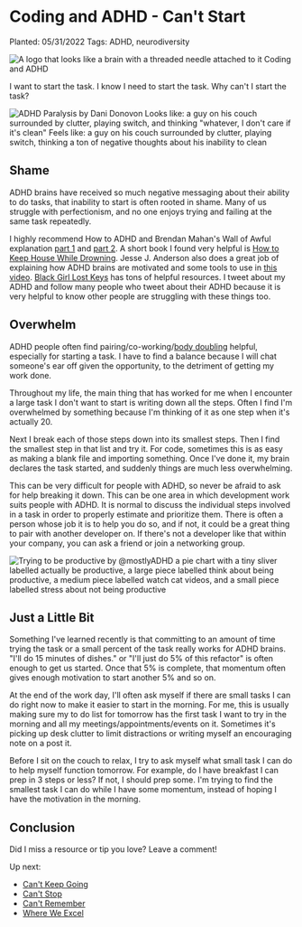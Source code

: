 # Coding and ADHD - Can't Start

Planted: 05/31/2022
Tags: ADHD, neurodiversity

![A logo that looks like a brain with a threaded needle attached to it Coding and ADHD](https://images.abbeyperini.com/ADHD-series/coding&adhd.png)

I want to start the task. I know I need to start the task. Why can't I start the task?

![ADHD Paralysis by Dani Donovon Looks like: a guy on his couch surrounded by clutter, playing switch, and thinking "whatever, I don't care if it's clean" Feels like: a guy on his couch surrounded by clutter, playing switch, thinking a ton of negative thoughts about his inability to clean](https://images.abbeyperini.com/ADHD-series/paralysis.jpeg)

## Shame

ADHD brains have received so much negative messaging about their ability to do tasks, that inability to start is often rooted in shame. Many of us struggle with perfectionism, and no one enjoys trying and failing at the same task repeatedly.

I highly recommend How to ADHD and Brendan Mahan's Wall of Awful explanation [part 1](https://www.youtube.com/watch?v=Uo08uS904Rg) and [part 2](https://www.youtube.com/watch?v=hlObsAeFNVk). A short book I found very helpful is [How to Keep House While Drowning](https://www.simonandschuster.com/books/How-to-Keep-House-While-Drowning/KC-Davis/9781668002841). Jesse J. Anderson also does a great job of explaining how ADHD brains are motivated and some tools to use in [this video](https://www.youtube.com/watch?v=JsT3KPYJFl4&t=52s). [Black Girl Lost Keys](https://blackgirllostkeys.com/) has tons of helpful resources. I tweet about my ADHD and follow many people who tweet about their ADHD because it is very helpful to know other people are struggling with these things too.

## Overwhelm

ADHD people often find pairing/co-working/[body doubling](https://www.medicalnewstoday.com/articles/body-doubling-adhd) helpful, especially for starting a task. I have to find a balance because I will chat someone's ear off given the opportunity, to the detriment of getting my work done.

Throughout my life, the main thing that has worked for me when I encounter a large task I don't want to start is writing down all the steps. Often I find I'm overwhelmed by something because I'm thinking of it as one step when it's actually 20.

Next I break each of those steps down into its smallest steps. Then I find the smallest step in that list and try it. For code, sometimes this is as easy as making a blank file and importing something. Once I've done it, my brain declares the task started, and suddenly things are much less overwhelming.

This can be very difficult for people with ADHD, so never be afraid to ask for help breaking it down. This can be one area in which development work suits people with ADHD. It is normal to discuss the individual steps involved in a task in order to properly estimate and prioritize them. There is often a person whose job it is to help you do so, and if not, it could be a great thing to pair with another developer on. If there's not a developer like that within your company, you can ask a friend or join a networking group.

![Trying to be productive by @mostlyADHD a pie chart with a tiny sliver labelled actually be productive, a large piece labelled think about being productive, a medium piece labelled watch cat videos, and a small piece labelled stress about not being productive](https://images.abbeyperini.com/ADHD-series/pie.jpeg)

## Just a Little Bit

Something I've learned recently is that committing to an amount of time trying the task or a small percent of the task really works for ADHD brains. "I'll do 15 minutes of dishes." or "I'll just do 5% of this refactor" is often enough to get us started. Once that 5% is complete, that momentum often gives enough motivation to start another 5% and so on.

At the end of the work day, I'll often ask myself if there are small tasks I can do right now to make it easier to start in the morning. For me, this is usually making sure my to do list for tomorrow has the first task I want to try in the morning and all my meetings/appointments/events on it. Sometimes it's picking up desk clutter to limit distractions or writing myself an encouraging note on a post it.

Before I sit on the couch to relax, I try to ask myself what small task I can do to help myself function tomorrow. For example, do I have breakfast I can prep in 3 steps or less? If not, I should prep some. I'm trying to find the smallest task I can do while I have some momentum, instead of hoping I have the motivation in the morning.

## Conclusion

Did I miss a resource or tip you love? Leave a comment!

Up next:

- [Can't Keep Going](/blog.html?blog=ADHD-3)
- [Can't Stop](/blog.html?blog=ADHD-4)
- [Can't Remember](/blog.html?blog=ADHD-5)
- [Where We Excel](/blog.html?blog=ADHD-6)
